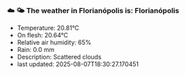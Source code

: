 ### ☁️ 🌤️  The weather in Florianópolis is: Florianópolis

- Temperature: 20.81°C
- On flesh: 20.64°C
- Relative air humidity: 65%
- Rain: 0.0 mm
- Description: Scattered clouds
- last updated: 2025-08-07T18:30:27.170451
